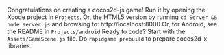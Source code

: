   Congratulations on creating a cocos2d-js game!
  Run it by opening the Xcode project in `Projects`.
  Or, the HTML5 version by running `cd Server && node server.js` and browsing to: http://localhost:8000
  Or, for Android, see the README in `Projects/android`
  Ready to code? Start with the `Assets/GameScene.js` file.
  Do `rapidgame prebuild` to prepare cocos2d-x libraries.
